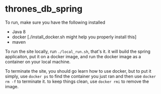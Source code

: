 # thrones_db_spring

To run, make sure you have the following installed
- Java 8
- docker [./install_docker.sh might help you properly install this]
- maven

To run the site locally, run `./local_run.sh`, that's it.  it will build the spring applicaiton, put it on a docker image, and run the docker image as a container on your local machine.

To terminate the site, you should go learn how to use docker, but to put it simply, use `docker ps` to find the container you just ran and then use `docker rm -f` to terminate it.  to keep things clean, use `docker rmi` to remove the image.

